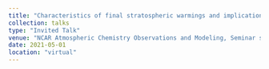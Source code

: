 ```yaml
---
title: "Characteristics of final stratospheric warmings and implications for springtime predictability"
collection: talks
type: "Invited Talk"
venue: "NCAR Atmospheric Chemistry Observations and Modeling, Seminar series"
date: 2021-05-01
location: "virtual"
---
```

